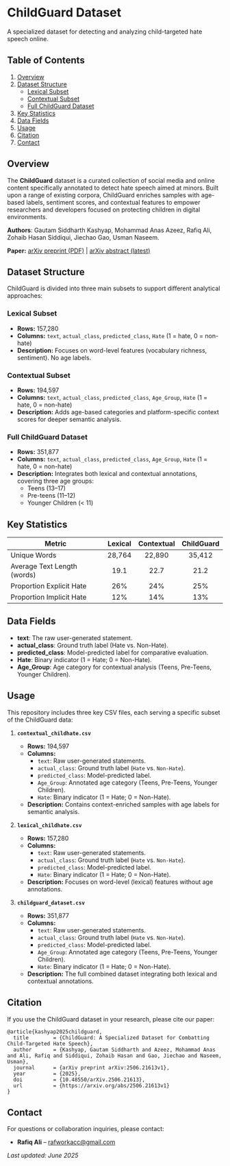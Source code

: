 # ChildGuard Dataset

A specialized dataset for detecting and analyzing child-targeted hate speech online.

## Table of Contents

1. [Overview](#overview)
2. [Dataset Structure](#dataset-structure)
   * [Lexical Subset](#lexical-subset)
   * [Contextual Subset](#contextual-subset)
   * [Full ChildGuard Dataset](#full-childguard-dataset)
3. [Key Statistics](#key-statistics)
4. [Data Fields](#data-fields)
5. [Usage](#usage)
6. [Citation](#citation)
7. [Contact](#contact)

## Overview

The **ChildGuard** dataset is a curated collection of social media and online content specifically annotated to detect hate speech aimed at minors. Built upon a range of existing corpora, ChildGuard enriches samples with age-based labels, sentiment scores, and contextual features to empower researchers and developers focused on protecting children in digital environments.

**Authors**: Gautam Siddharth Kashyap, Mohammad Anas Azeez, Rafiq Ali, Zohaib Hasan Siddiqui, Jiechao Gao, Usman Naseem.

**Paper:** [arXiv preprint (PDF)](https://arxiv.org/pdf/2506.21613) | [arXiv abstract (latest)](https://arxiv.org/abs/2506.21613v1)

## Dataset Structure

ChildGuard is divided into three main subsets to support different analytical approaches:

### Lexical Subset

- **Rows:** 157,280
- **Columns:** `text`, `actual_class`, `predicted_class`, `Hate` (1 = hate, 0 = non-hate)
- **Description:** Focuses on word-level features (vocabulary richness, sentiment). No age labels.

### Contextual Subset

- **Rows:** 194,597
- **Columns:** `text`, `actual_class`, `predicted_class`, `Age_Group`, `Hate` (1 = hate, 0 = non-hate)
- **Description:** Adds age-based categories and platform-specific context scores for deeper semantic analysis.

### Full ChildGuard Dataset

- **Rows:** 351,877
- **Columns:** `text`, `actual_class`, `predicted_class`, `Age_Group`, `Hate` (1 = hate, 0 = non-hate)
- **Description:** Integrates both lexical and contextual annotations, covering three age groups:
  - Teens (13–17)
  - Pre-teens (11–12)
  - Younger Children (< 11)

## Key Statistics

| Metric                      | Lexical | Contextual | ChildGuard |
|-----------------------------|:-------:|:----------:|:----------:|
| Unique Words                | 28,764  | 22,890     | 35,412     |
| Average Text Length (words) | 19.1    | 22.7       | 21.2       |
| Proportion Explicit Hate    | 26%     | 24%        | 25%        |
| Proportion Implicit Hate    | 12%     | 14%        | 13%        |

## Data Fields

- **text**: The raw user-generated statement.
- **actual_class**: Ground truth label (Hate vs. Non-Hate).
- **predicted_class**: Model-predicted label for comparative evaluation.
- **Hate**: Binary indicator (1 = Hate; 0 = Non-Hate).
- **Age_Group**: Age category for contextual analysis (Teens, Pre-Teens, Younger Children).

## Usage

This repository includes three key CSV files, each serving a specific subset of the ChildGuard data:

1. **`contextual_childhate.csv`**
   - **Rows:** 194,597
   - **Columns:**
     - `text`: Raw user-generated statements.
     - `actual_class`: Ground truth label (`Hate` vs. `Non-Hate`).
     - `predicted_class`: Model-predicted label.
     - `Age_Group`: Annotated age category (Teens, Pre-Teens, Younger Children).
     - `Hate`: Binary indicator (1 = Hate; 0 = Non-Hate).
   - **Description:** Contains context-enriched samples with age labels for semantic analysis.

2. **`lexical_childhate.csv`**
   - **Rows:** 157,280
   - **Columns:**
     - `text`: Raw user-generated statements.
     - `actual_class`: Ground truth label (`Hate` vs. `Non-Hate`).
     - `predicted_class`: Model-predicted label.
     - `Hate`: Binary indicator (1 = Hate; 0 = Non-Hate).
   - **Description:** Focuses on word-level (lexical) features without age annotations.

3. **`childguard_dataset.csv`**
   - **Rows:** 351,877
   - **Columns:**
     - `text`: Raw user-generated statements.
     - `actual_class`: Ground truth label (`Hate` vs. `Non-Hate`).
     - `predicted_class`: Model-predicted label.
     - `Age_Group`: Annotated age category (Teens, Pre-Teens, Younger Children).
     - `Hate`: Binary indicator (1 = Hate; 0 = Non-Hate).
   - **Description:** The full combined dataset integrating both lexical and contextual annotations.

## Citation

If you use the ChildGuard dataset in your research, please cite our paper:
```
@article{kashyap2025childguard,
  title        = {ChildGuard: A Specialized Dataset for Combatting Child-Targeted Hate Speech},
  author       = {Kashyap, Gautam Siddharth and Azeez, Mohammad Anas and Ali, Rafiq and Siddiqui, Zohaib Hasan and Gao, Jiechao and Naseem, Usman},
  journal      = {arXiv preprint arXiv:2506.21613v1},
  year         = {2025},
  doi          = {10.48550/arXiv.2506.21613},
  url          = {https://arxiv.org/abs/2506.21613v1}
}

```




## Contact

For questions or collaboration inquiries, please contact:

- **Rafiq Ali** – [rafworkacc@gmail.com](mailto:rafworkacc@gmail.com)

*Last updated: June 2025*
